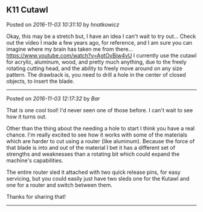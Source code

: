 ## K11 Cutawl
Posted on *2016-11-03 10:31:10* by *hnatkowicz*

Okay, this may be a stretch but, I have an idea I can't wait to try out... Check out the video I made a few years ago, for reference, and I am sure you can imagine where my brain has taken me from there... https://www.youtube.com/watch?v=AgtOvBiw4vU  I currently use the cutawl for acrylic, aluminum, wood, and pretty much anything, due to the freely rotating cutting head, and the ability to freely move around on any size pattern. The drawback is, you need to drill a hole in the center of closed objects, to insert the blade.

---

Posted on *2016-11-03 12:17:32* by *Bar*

That is one cool tool! I'd never seen one of those before. I can't wait to see how it turns out.

Other than the thing about the needing a hole to start I think you have a real chance. I'm really excited to see how it works with some of the materials which are harder to cut using a router (like aluminum). Because the force of that blade is into and out of the material I bet it has a different set of strengths and weaknesses than a rotating bit which could expand the machine's capabilities. 

The entire router sled it attached with two quick release pins, for easy servicing, but you could easily just have two sleds one for the Kutawl and one for a router and switch between them.

Thanks for sharing that!

---

